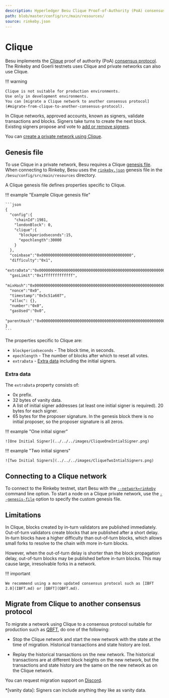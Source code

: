 ```yaml
---
description: Hyperledger Besu Clique Proof-of-Authority (PoA) consensus protocol implementation
path: blob/master/config/src/main/resources/
source: rinkeby.json
---
```


# Clique

Besu implements the [Clique](https://eips.ethereum.org/EIPS/eip-225) proof of authority (PoA) [consensus protocol](../../../Concepts/Consensus-Protocols/Overview-Consensus.md).
The Rinkeby and Goerli testnets uses Clique and private networks can also use Clique.

!!! warning

    Clique is not suitable for production environments.
    Use only in development environments.
    You can [migrate a Clique network to another consensus protocol](#migrate-from-clique-to-another-consensus-protocol).

In Clique networks, approved accounts, known as signers, validate transactions and blocks. Signers
take turns to create the next block.
Existing signers propose and vote to [add or remove signers](Add-Validators.md#clique).

You can [create a private network using Clique](../../../Tutorials/Private-Network/Create-Private-Clique-Network.md).

## Genesis file

To use Clique in a private network, Besu requires a Clique [genesis file](../Genesis-File.md). When connecting to Rinkeby,
Besu uses the
[`rinkeby.json`](https://github.com/hyperledger/besu/blob/master/config/src/main/resources/rinkeby.json)
genesis file in the `/besu/config/src/main/resources` directory.

A Clique genesis file defines properties specific to Clique.

!!! example "Example Clique genesis file"

    ```json
    {
      "config":{
        "chainId":1981,
        "londonBlock": 0,
        "clique":{
          "blockperiodseconds":15,
          "epochlength":30000
        }
      },
      "coinbase":"0x0000000000000000000000000000000000000000",
      "difficulty":"0x1",
      "extraData":"0x000000000000000000000000000000000000000000000000000000000000000001a54556254bfa3db2daa7673435ec63649925c50000000000000000000000000000000000000000000000000000000000000000000000000000000000000000000000000000000000000000000000000000000000",
      "gasLimit":"0x1fffffffffffff",
      "mixHash":"0x0000000000000000000000000000000000000000000000000000000000000000",
      "nonce":"0x0",
      "timestamp":"0x5c51a607",
      "alloc": {},
      "number":"0x0",
      "gasUsed":"0x0",
      "parentHash":"0x0000000000000000000000000000000000000000000000000000000000000000"
    }
    ```

The properties specific to Clique are:

* `blockperiodseconds` - The block time, in seconds.
* `epochlength` - The number of blocks after which to reset all votes.
* `extraData` - [Extra data](#extra-data) including the initial signers.

### Extra data

The `extraData` property consists of:

* 0x prefix.
* 32 bytes of vanity data.
* A list of initial signer addresses (at least one initial signer is required).
  20 bytes for each signer.
* 65 bytes for the proposer signature.
  In the genesis block there is no initial proposer, so the proposer signature is all zeros.

!!! example "One initial signer"

    ![One Initial Signer](../../../images/CliqueOneIntialSigner.png)

!!! example "Two initial signers"

    ![Two Initial Signers](../../../images/CliqueTwoIntialSigners.png)

## Connecting to a Clique network

To connect to the Rinkeby testnet, start Besu with the
[`--network=rinkeby`](../../../Reference/CLI/CLI-Syntax.md#network) command line option. To start a
node on a Clique private network, use the
[`--genesis-file`](../../../Reference/CLI/CLI-Syntax.md#genesis-file) option to specify the custom
genesis file.

## Limitations

In Clique, blocks created by in-turn validators are published immediately.
Out-of-turn validators create blocks that are published after a short delay.
In-turn blocks have a higher difficulty than out-of-turn blocks, which allows small forks to resolve to the chain with
more in-turn blocks.

However, when the out-of-turn delay is shorter than the block propagation delay, out-of-turn blocks may be published
before in-turn blocks.
This may cause large, irresolvable forks in a network.

!!! important

    We recommend using a more updated consensus protocol such as [IBFT 2.0](IBFT.md) or [QBFT](QBFT.md).

## Migrate from Clique to another consensus protocol

To migrate a network using Clique to a consensus protocol suitable for production such as [QBFT](QBFT.md), do one of the
following:

* Stop the Clique network and start the new network with the state at the time of migration.
  Historical transactions and state history are lost.

* Replay the historical transactions on the new network.
  The historical transactions are at different block heights on the new network, but the transactions and state history
  are the same on the new network as on the Clique network.

You can request migration support on [Discord](https://discord.gg/hyperledger).

<!-- Acronyms and Definitions -->

*[vanity data]: Signers can include anything they like as vanity data.
